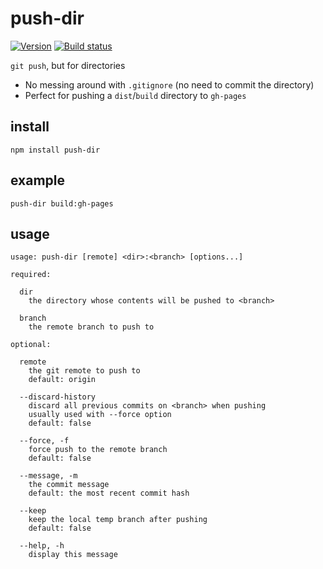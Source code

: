# push-dir

[![Version][version-badge]][version-href]
[![Build status][build-badge]][build-href]

`git push`, but for directories

* No messing around with `.gitignore` (no need to commit the directory)
* Perfect for pushing a `dist`/`build` directory to `gh-pages`

## install

```
npm install push-dir
```

## example

```
push-dir build:gh-pages
```

## usage

```usage
usage: push-dir [remote] <dir>:<branch> [options...]

required:

  dir
    the directory whose contents will be pushed to <branch>

  branch
    the remote branch to push to

optional:

  remote
    the git remote to push to
    default: origin

  --discard-history
    discard all previous commits on <branch> when pushing
    usually used with --force option
    default: false

  --force, -f
    force push to the remote branch
    default: false

  --message, -m
    the commit message
    default: the most recent commit hash

  --keep
    keep the local temp branch after pushing
    default: false

  --help, -h
    display this message
```


[version-badge]: https://img.shields.io/npm/v/push-dir.svg
[version-href]: https://www.npmjs.com/package/push-dir

[build-badge]: https://travis-ci.org/L33T-KR3W/push-dir.svg?branch=master
[build-href]: https://travis-ci.org/L33T-KR3W/push-dir
